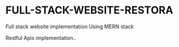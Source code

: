 # FULL-STACK-WEBSITE-RESTORA
Full stack website implementation Using MERN stack

Restful Apis implementation..